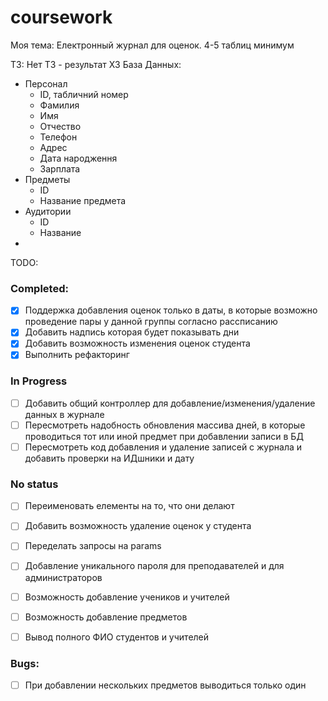 # coursework
Моя тема: Електронный журнал для оценок.
4-5 таблиц минимум

ТЗ: Нет ТЗ - результат ХЗ
База Данных:
  - Персонал
    - ID, табличний номер
    - Фамилия
    - Имя
    - Отчество
    - Телефон
    - Адрес
    - Дата народження
    - Зарплата
  - Предметы
    - ID
    - Название предмета
  - Аудитории
    - ID
    - Название
  - 



TODO:
### Completed:
- [x] Поддержка добавления оценок только в даты, 
  в которые возможно проведение пары у данной группы согласно рассписанию
- [x] Добавить надпись которая будет показывать дни
- [x] Добавить возможность изменения оценок студента
- [x] Выполнить рефакторинг

### In Progress
- [ ] Добавить общий контроллер для добавление/изменения/удаление данных в журнале
- [ ] Пересмотреть надобность обновления массива дней, 
  в которые проводиться тот или иной предмет при добавлении записи в БД
- [ ] Пересмотреть код добавления и удаление записей с журнала и добавить проверки на ИДшники и дату

### No status
- [ ] Переименовать елементы на то, что они делают

- [ ] Добавить возможность удаление оценок у студента
- [ ] Переделать запросы на params
- [ ] Добавление уникального пароля для преподавателей и для администраторов
- [ ] Возможность добавление учеников и учителей
- [ ] Возможность добавление предметов
- [ ] Вывод полного ФИО студентов и учителей

### Bugs:
- [ ] При добавлении нескольких предметов выводиться только один